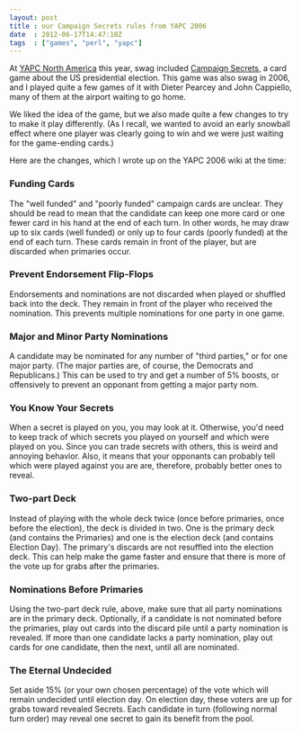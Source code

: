 ```yaml
---
layout: post
title : our Campaign Secrets rules from YAPC 2006
date  : 2012-06-17T14:47:10Z
tags  : ["games", "perl", "yapc"]
---
```

At [YAPC North America](http://yapcna.org/) this year, swag included
[Campaign Secrets](http://boardgamegeek.com/boardgame/11020/campaign-secrets),
a card game about the US presidential election.  This game was also swag in
2006, and I played quite a few games of it with Dieter Pearcey and John
Cappiello, many of them at the airport waiting to go home.

We liked the idea of the game, but we also made quite a few changes to try to
make it play differently.  (As I recall, we wanted to avoid an early snowball
effect where one player was clearly going to win and we were just waiting for
the game-ending cards.)

Here are the changes, which I wrote up on the YAPC 2006 wiki at the time:

### Funding Cards

The "well funded" and "poorly funded" campaign cards are unclear. They should
be read to mean that the candidate can keep one more card or one fewer card in
his hand at the end of each turn. In other words, he may draw up to six cards
(well funded) or only up to four cards (poorly funded) at the end of each turn.
These cards remain in front of the player, but are discarded when primaries
occur.

### Prevent Endorsement Flip-Flops

Endorsements and nominations are not discarded when played or shuffled back
into the deck. They remain in front of the player who received the nomination.
This prevents multiple nominations for one party in one game.

### Major and Minor Party Nominations

A candidate may be nominated for any number of "third parties," or for one
major party. (The major parties are, of course, the Democrats and Republicans.)
This can be used to try and get a number of 5% boosts, or offensively to
prevent an opponant from getting a major party nom.

### You Know Your Secrets

When a secret is played on you, you may look at it. Otherwise, you'd need to
keep track of which secrets you played on yourself and which were played on
you. Since you can trade secrets with others, this is weird and annoying
behavior.  Also, it means that your opponants can probably tell which were
played against you are are, therefore, probably better ones to reveal.

### Two-part Deck

Instead of playing with the whole deck twice (once before primaries, once
before the election), the deck is divided in two. One is the primary deck (and
contains the Primaries) and one is the election deck (and contains Election
Day). The primary's discards are not resuffled into the election deck. This can
help make the game faster and ensure that there is more of the vote up for
grabs after the primaries.

### Nominations Before Primaries

Using the two-part deck rule, above, make sure that all party nominations are
in the primary deck. Optionally, if a candidate is not nominated before the
primaries, play out cards into the discard pile until a party nomination is
revealed. If more than one candidate lacks a party nomination, play out cards
for one candidate, then the next, until all are nominated.

### The Eternal Undecided

Set aside 15% (or your own chosen percentage) of the vote which will remain
undecided until election day. On election day, these voters are up for grabs
toward revealed Secrets. Each candidate in turn (following normal turn order)
may reveal one secret to gain its benefit from the pool.

